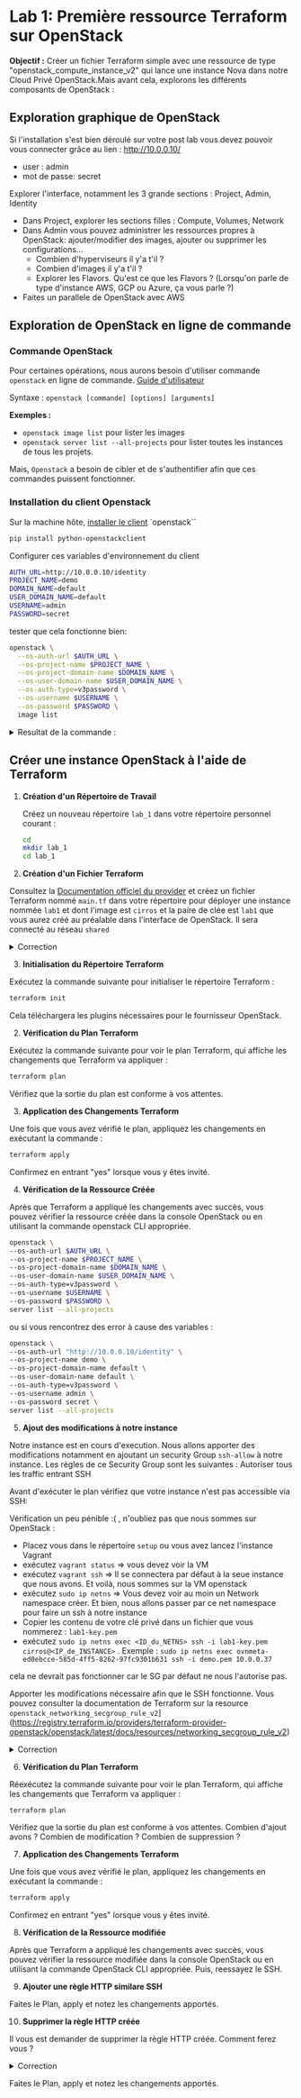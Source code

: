 # Lab 1: Première ressource Terraform sur OpenStack

**Objectif :** Créer un fichier Terraform simple avec une ressource de type "openstack_compute_instance_v2" qui lance une instance Nova dans notre Cloud Privé OpenStack.Mais avant cela, explorons les différents composants de OpenStack : 

## Exploration graphique de OpenStack

Si l'installation s'est bien déroulé sur votre post lab vous devez pouvoir vous connecter grâce au lien : http://10.0.0.10/
* user : admin
* mot de passe: secret

Explorer l'interface, notamment les 3 grande sections : Project, Admin, Identity
* Dans Project, explorer les sections filles : Compute, Volumes, Network
* Dans Admin vous pouvez administrer les ressources propres à OpenStack: ajouter/modifier des images, ajouter ou supprimer les configurations...
  * Combien d'hyperviseurs il y'a t'il ?
  * Combien d'images il y'a t'il ?
  * Explorer les Flavors. Qu'est ce que les Flavors ? (Lorsqu'on parle de type d'instance AWS, GCP ou Azure, ça vous parle ?)
* Faites un parallele de OpenStack avec AWS

## Exploration de OpenStack en ligne de commande

### Commande OpenStack

Pour certaines opérations, nous aurons besoin d'utiliser commande `openstack` en ligne de commande. [Guide d'utilisateur](https://docs.openstack.org/python-openstackclient/latest/cli/index.html)

Syntaxe : `openstack [commande] [options] [arguments]`

**Exemples :**

* `openstack image list` pour lister les images
* `openstack server list --all-projects`  pour lister toutes les instances de tous les projets.

Mais, `Openstack` a besoin de cibler et de s'authentifier afin que ces commandes puissent fonctionner.


### Installation du client Openstack

Sur la machine hôte, [installer le client](https://docs.openstack.org/newton/user-guide/common/cli-install-openstack-command-line-clients.html) `openstack``

```bash
pip install python-openstackclient
```

Configurer ces variables d'environnement du client

```bash
AUTH_URL=http://10.0.0.10/identity
PROJECT_NAME=demo
DOMAIN_NAME=default
USER_DOMAIN_NAME=default
USERNAME=admin
PASSWORD=secret
```

tester que cela fonctionne bien:

```bash
openstack \
  --os-auth-url $AUTH_URL \
  --os-project-name $PROJECT_NAME \
  --os-project-domain-name $DOMAIN_NAME \
  --os-user-domain-name $USER_DOMAIN_NAME \
  --os-auth-type=v3password \
  --os-username $USERNAME \
  --os-password $PASSWORD \
  image list
```

<details><summary>Resultat de la commande : </summary>

```bash
+--------------------------------------+---------------------------+--------+
| ID                                   | Name                      | Status |
+--------------------------------------+---------------------------+--------+
| 09f686fc-0131-4a13-99e3-741f78732a1b | cirros-0.6.2-x86_64-disk  | active |
+--------------------------------------+---------------------------+--------+
```

</details>

## Créer une instance OpenStack à l'aide de Terraform

1. **Création d'un Répertoire de Travail**

   Créez un nouveau répertoire `lab_1` dans votre répertoire personnel courant :

   ```bash
   cd
   mkdir lab_1
   cd lab_1
   ```

2. **Création d'un Fichier Terraform**

Consultez la [Documentation officiel du provider](https://registry.terraform.io/providers/terraform-provider-openstack/openstack/latest/docs) et créez un fichier Terraform nommé `main.tf` dans votre répertoire pour déployer une instance nommée `lab1` et dont l'image est `cirros` et la paire de clée est `lab1` que vous aurez créé au préalable dans l'interface de OpenStack. Il sera connecté au réseau `shared`

<details><summary>Correction</summary>

Utilisez un éditeur de texte pour ajouter le code Terraform suivant :

```bash
# Pour trouver project Id ou Tenant Id qui sont les même dans OpenStack
openstack \
  --os-auth-url $AUTH_URL \
  --os-project-name $PROJECT_NAME \
  --os-project-domain-name $DOMAIN_NAME \
  --os-user-domain-name $USER_DOMAIN_NAME \
  --os-auth-type=v3password \
  --os-username $USERNAME \
  --os-password $PASSWORD \
project show admin
```

```hcl
terraform {
required_version = ">= 0.14.0"  # Terraform doit être exécuté avec une version de Terraform égale ou supérieure à 0.14.0

# Indique que le code Terraform dépend du fournisseur OpenStack pour interagir avec l'API OpenStack et déployer les ressources cloud.
  required_providers { 
    openstack = {
      source  = "terraform-provider-openstack/openstack"         # L'emplacement du fournisseur OpenStack. ici, il s'agit de la source dans le référentiel Terraform Registry pour le fournisseur OpenStack avec le nom "terraform-provider-openstack/openstack"
      version = "~> 1.53.0"          #  version spécifique du fournisseur OpenStack requise. Ici
    }
  }
}

# Configuration du Provider OpenStack 

provider "openstack" {
  auth_url = "http://10.0.0.10/identity"
  user_name = "admin"
  password = "secret"
  region = "RegionOne"
  tenant_name = "admin"                             # tenant est aussi Project 
  tenant_id = "2787ecad673d46e68980e0f4bcad7aa5"    # Aussi Project ID
}

resource "openstack_compute_instance_v2" "instance-lab1" {
  name            = "lab1"
  image_id        = "09f686fc-0131-4a13-99e3-741f78732a1b"  # Id de mon image cirros
  flavor_id       = "c1"
  key_pair        = "lab1"                                #
  security_groups = ["default"]

  network {
    name = "shared"
  }
}
```

</details>

3. **Initialisation du Répertoire Terraform**

Exécutez la commande suivante pour initialiser le répertoire Terraform :

```bash
terraform init
```

Cela téléchargera les plugins nécessaires pour le fournisseur OpenStack.

2. **Vérification du Plan Terraform**

Exécutez la commande suivante pour voir le plan Terraform, qui affiche les changements que Terraform va appliquer :

```bash
terraform plan
```

Vérifiez que la sortie du plan est conforme à vos attentes.

3. **Application des Changements Terraform**

Une fois que vous avez vérifié le plan, appliquez les changements en exécutant la commande :

```bash
terraform apply
```

Confirmez en entrant "yes" lorsque vous y êtes invité.

4. **Vérification de la Ressource Créée**

Après que Terraform a appliqué les changements avec succès, vous pouvez vérifier la ressource créée dans la console OpenStack ou en utilisant la commande openstack CLI appropriée.

```bash
openstack \
--os-auth-url $AUTH_URL \
--os-project-name $PROJECT_NAME \
--os-project-domain-name $DOMAIN_NAME \
--os-user-domain-name $USER_DOMAIN_NAME \
--os-auth-type=v3password \
--os-username $USERNAME \
--os-password $PASSWORD \
server list --all-projects
```

ou si vous rencontrez des error à cause des variables :

```bash
openstack \
--os-auth-url "http://10.0.0.10/identity" \
--os-project-name demo \
--os-project-domain-name default \
--os-user-domain-name default \
--os-auth-type=v3password \
--os-username admin \
--os-password secret \
server list --all-projects
```

5. **Ajout des modifications à notre instance**

Notre instance est en cours d'execution. Nous allons apporter des modifications notamment en ajoutant un security Group `ssh-allow` à notre instance.
Les règles de ce Security Group sont les suivantes : Autoriser tous les traffic entrant SSH

Avant d'exécuter le plan vérifiez que votre instance n'est pas accessible via SSH:

Vérification un peu pénible :( , n'oubliez pas que nous sommes sur OpenStack :

* Placez vous dans le répertoire `setup` ou vous avez lancez l'instance Vagrant
* exécutez `vagrant status` => vous devez voir la VM 
* exécutez `vagrant ssh` => Il se connectera par défaut à la seue instance que nous avons. Et voilà, nous sommes sur la VM openstack
* exécutez `sudo ip netns`    => Vous devez voir au moin un Network namespace créer. Et bien, nous allons passer par ce net namespace pour faire un ssh à notre instance
* Copier les contenu de votre clé privé dans un fichier que vous nommerez : `lab1-key.pem`
* exécutez `sudo ip netns exec <ID_du_NETNS> ssh -i lab1-key.pem cirros@<IP_de_INSTANCE>` . Exemple : `sudo ip netns exec ovnmeta-ed0ebcce-585d-4ff5-8262-97fc9301b631 ssh -i demo.pem 10.0.0.37`

cela ne devrait pas fonctionner car le SG par défaut ne nous l'autorise pas.

Apporter les modifications nécessaire afin que le SSH fonctionne. Vous pouvez consulter la documentation de Terraform sur la resource `openstack_networking_secgroup_rule_v2`](https://registry.terraform.io/providers/terraform-provider-openstack/openstack/latest/docs/resources/networking_secgroup_rule_v2)

<details><summary>Correction</summary>

```hcl
terraform {
    required_version = ">= 0.14.0"
    required_providers { 
        openstack = {
        source  = "terraform-provider-openstack/openstack"
        }
    }
}

provider "openstack" {
    auth_url = "http://10.0.0.10/identity"
    user_name = "admin"
    password = "secret"
    region = "RegionOne"
    tenant_name = "admin"
    tenant_id = "2787ecad673d46e68980e0f4bcad7aa5"
}

resource "openstack_compute_instance_v2" "instance-lab1" {
    name            = "lab1"
    image_id        = "09f686fc-0131-4a13-99e3-741f78732a1b"
    flavor_id       = "c1"
    key_pair        = "lab1"
    security_groups = ["default","ssh-allow"]        # On ajoute le Security Group
    depends_on = [ openstack_networking_secgroup_rule_v2.secgroup_rule_1 ]    # On ajoute cette dépendance car cette modification de l'ajout de Security Group nécessite que le SG existe au préalable

network {
    name = "shared"
  }
}

# On crée l'enveloppe du Security Group ssh-allow et par la suite nous allons définir les règles

resource "openstack_networking_secgroup_v2" "secgroup_1" {
    name        = "ssh-allow"
    description = "Autoriser les flux SSH entrant"
}

# Définition des règles de Security Group et nous le rattachons aux Security Group ssh-allow précedemment créé grace à l'option security_group_id
resource "openstack_networking_secgroup_rule_v2" "secgroup_rule_1" {
    direction         = "ingress"
    ethertype         = "IPv4"
    protocol          = "tcp"
    port_range_min    = 22
    port_range_max    = 22
    remote_ip_prefix  = "0.0.0.0/0"
    security_group_id = openstack_networking_secgroup_v2.secgroup_1.id        # association de cette règle au SG ssh-allow dont la ressource terraform est identifé par secgroup_1
}
```

</details>

6. **Vérification du Plan Terraform**

Réexécutez la commande suivante pour voir le plan Terraform, qui affiche les changements que Terraform va appliquer :

```bash
terraform plan
```

Vérifiez que la sortie du plan est conforme à vos attentes.
Combien d'ajout avons ?
Combien de modification ?
Combien de suppression ?

7. **Application des Changements Terraform**

Une fois que vous avez vérifié le plan, appliquez les changements en exécutant la commande :

```bash
terraform apply
```

Confirmez en entrant "yes" lorsque vous y êtes invité.

8.  **Vérification de la Ressource modifiée**

Après que Terraform a appliqué les changements avec succès, vous pouvez vérifier la ressource modifiée dans la console OpenStack ou en utilisant la commande OpenStack CLI appropriée.
Puis, reessayez le SSH.

9. **Ajouter une règle HTTP similare SSH**

Faites le Plan, apply et notez les changements apportés.

10. **Supprimer la règle HTTP créée**

Il vous est demander de supprimer la règle HTTP créée. Comment ferez vous ?

<details><summary>Correction</summary>

Il nous suffit de retirer le bloc que nous avons ajouter. Lorsque nous ferons le apply, Terraform compare avec le state précédent et comprend que vous souhaitez retirer/supprimer la règle

</details>

Faites le Plan, apply et notez les changements apportés.

